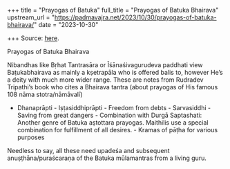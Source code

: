 +++
title = "Prayogas of Batuka"
full_title = "Prayogas of Batuka Bhairava"
upstream_url = "https://padmavajra.net/2023/10/30/prayogas-of-batuka-bhairava/"
date = "2023-10-30"

+++
Source: [here](https://padmavajra.net/2023/10/30/prayogas-of-batuka-bhairava/).

Prayogas of Batuka Bhairava

Nibandhas like Bṛhat Tantrasāra or Īśānaśivagurudeva paddhati view Baṭukabhairava as mainly a kṣetrapāla who is offered balis to, however He’s a deity with much more wider range. These are notes from Rudradev Tripathi’s book who cites a Bhairava tantra (about prayogas of His famous 108 nāma stotra/nāmāvalī)

- Dhanaprāpti - Iṣṭasiddhiprāpti - Freedom from debts - Sarvasiddhi - Saving from great dangers - Combination with Durgā Saptashati: Another genre of Batuka aṣtottara
  prayogas. Maithilis use a special combination for fulfillment of all
  desires. - Kramas of pāṭha for various purposes

Needless to say, all these need upadeśa and subsequent anuṣṭhāna/puraścaraṇa of the Batuka mūlamantras from a living guru.
